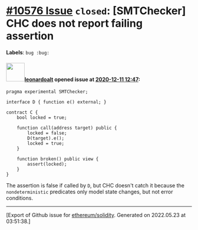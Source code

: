 # [\#10576 Issue](https://github.com/ethereum/solidity/issues/10576) `closed`: [SMTChecker] CHC does not report failing assertion
**Labels**: `bug :bug:`


#### <img src="https://avatars.githubusercontent.com/u/504195?u=ce2facd14af9fd474ebff49f0d44891f56f7500f&v=4" width="50">[leonardoalt](https://github.com/leonardoalt) opened issue at [2020-12-11 12:47](https://github.com/ethereum/solidity/issues/10576):

```
pragma experimental SMTChecker;

interface D { function e() external; }
   
contract C {
    bool locked = true;

    function call(address target) public {
        locked = false;
        D(target).e();
        locked = true;
    }

    function broken() public view {
        assert(locked);
    }
}   
```

The assertion is false if called by `D`, but CHC doesn't catch it because the `nondeterministic` predicates only model state changes, but not error conditions.




-------------------------------------------------------------------------------



[Export of Github issue for [ethereum/solidity](https://github.com/ethereum/solidity). Generated on 2022.05.23 at 03:51:38.]
